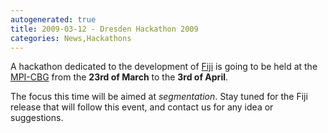 ```yaml
---
autogenerated: true
title: 2009-03-12 - Dresden Hackathon 2009
categories: News,Hackathons
---
```


A hackathon dedicated to the development of [Fiji](https://fiji.sc) is going to be held at the [MPI-CBG](http://mpi-cbg.de) from the **23rd of March** to the **3rd of April**.

The focus this time will be aimed at *segmentation*. Stay tuned for the Fiji release that will follow this event, and contact us for any idea or suggestions.

 
